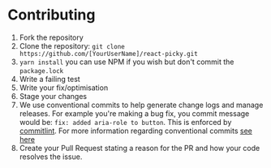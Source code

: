 # Contributing

1. Fork the repository
1. Clone the repository: `git clone https://github.com/[YourUserName]/react-picky.git`
1. `yarn install` you can use NPM if you wish but don't commit the `package.lock`
1. Write a failing test
1. Write your fix/optimisation
1. Stage your changes
1. We use conventional commits to help generate change logs and manage releases. For example you're making a bug fix, you commit message would be: `fix: added aria-role to button`. This is enforced by [commitlint](https://commitlint.js.org/#/). For more information regarding conventional commits [see here](https://www.conventionalcommits.org/en/v1.0.0-beta.4/#summary)
1. Create your Pull Request stating a reason for the PR and how your code resolves the issue.
